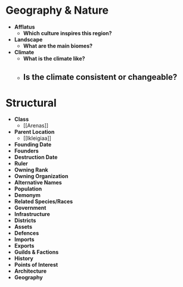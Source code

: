 # Geography & Nature
- **Afflatus**
	- **Which culture inspires this region?**
- **Landscape**
	- **What are the main biomes?**
- **Climate**
	- **What is the climate like?**
	- **Is the climate consistent or changeable?**
		- 
# Structural
- **Class**
	- [[Arenas]]
- **Parent Location**
	- [[Ikleigiaa]]
- **Founding Date**
- **Founders**
- **Destruction Date**
- **Ruler**
- **Owning Rank**
- **Owning Organization**
- **Alternative Names**
- **Population**
- **Demonym**
- **Related Species/Races** 
- **Government**
- **Infrastructure**
- **Districts**
- **Assets**
- **Defences**
- **Imports**
- **Exports**
- **Guilds & Factions**
- **History**
- **Points of Interest**
- **Architecture**
- **Geography**